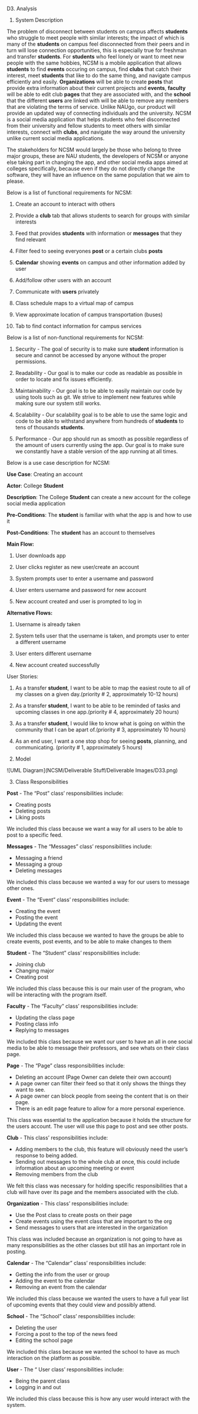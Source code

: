 D3. Analysis


1. System Description



The problem of disconnect between students on campus affects **students** who struggle to meet 
people with similar interests; the impact of which is many of the **students** on campus feel 
disconnected from their peers and in turn will lose connection opportunities, this is 
especially true for freshman and transfer **students**. For **students** who feel lonely or want to 
meet new people with the same hobbies, NCSM is a mobile application that allows **students** to 
find **events** occuring on campus, find **clubs** that catch their interest, meet **students** that like 
to do the same thing, and navigate campus efficiently and easily. **Organizations** will be able 
to create **posts** that provide extra information about their current projects and **events**, 
**faculty** will be able to edit club **pages** that they are associated with, and the **school** that the 
different **users** are linked with will be able to remove any members that are violating the terms 
of service. Unlike NAUgo, our product will provide an updated way of connecting individuals 
and the university. NCSM is a social media application that helps students who feel disconnected 
from their university and fellow students to meet others with similar interests, connect with 
**clubs**, and navigate the way around the university unlike current social media applications.


The stakeholders for NCSM would largely be those who belong to three major groups, these are 
NAU students, the developers of NCSM or anyone else taking part in changing the app, and other 
social media apps aimed at colleges specifically, because even if they do not directly change 
the software, they will have an influence on the same population that we aim to please.


Below is a list of functional requirements for NCSM:


1)  Create an account to interact with others

2)  Provide a **club** tab that allows students to search for groups with similar interests

3)  Feed that provides **students** with information or **messages** that they find relevant

4)  Filter feed to seeing everyones **post** or a certain clubs **posts**

5)  **Calendar** showing **events** on campus and other information added by user

6)  Add/follow other users with an account

7)  Communicate with **users** privately

8)  Class schedule maps to a virtual map of campus

9)  View approximate location of campus transportation (buses)

10) Tab to find contact information for campus services


Below is a list of non-functional requirements for NCSM:


1) Security - The goal of security is to make sure **student** information is secure 
and cannot be accessed by anyone without the proper permissions.

2) Readability - Our goal is to make our code as readable as possible in order to locate 
and fix issues efficiently.

3) Maintainability - Our goal is to be able to easily maintain our code by using tools 
such as git. We strive to implement new features while making sure our system still works.

4) Scalability - Our scalability goal is to be able to use the same logic and code to be able 
to withstand anywhere from hundreds of **students** to tens of thousands **students**. 

5) Performance - Our app should run as smooth as possible regardless of the amount of users 
currently using the app. Our goal is to make sure we constantly have a stable version of the 
app running at all times.


Below is a use case description for NCSM:


**Use Case**: Creating an account

**Actor**: College **Student**

**Description**: The College **Student** can create a new account for the college social media application

**Pre-Conditions**: The **student** is familiar with what the app is and how to use it

**Post-Conditions**: The **student** has an account to themselves

**Main Flow:**

  1)  User downloads app
  
  2)  User clicks register as new user/create an account
  
  3)  System prompts user to enter a username and password
  
  4)  User enters username and password for new account
  
  5)  New account created and user is prompted to log in
  
**Alternative Flows:**

  1)  Username is already taken
  
  2)  System tells user that the username is taken, and prompts user to enter a different username
  
  3)  User enters different username
  
  4)  New account created successfully
  

User Stories:


  1)  As a transfer **student**, I want to be able to map the easiest route to all of my 
  classes on a given day.(priority # 2, approximately 10-12 hours)
  
  2)  As a transfer **student**, I want to be able to be reminded of tasks and upcoming classes 
  in one app.(priority # 4, approximately 20 hours)
  
  3)  As a transfer **student**, I would like to know what is going on within the community 
  that I can be apart of.(priority # 3, approximately 10 hours)
  
  4)  As an end user, I want a one stop shop for seeing **posts**, planning, and communicating. 
  (priority # 1, approximately 5 hours)



2. Model



![UML Diagram](NCSM/Deliverable Stuff/Deliverable Images/D33.png)



3. Class Responsibilities



**Post** - The “Post” class’ responsibilities include:
  * Creating posts
  * Deleting posts
  * Liking posts
  
  We included this class because we want a way for all users to be able to post to a specific feed.
  
  
**Messages** - The “Messages” class’ responsibilities include:
  * Messaging a friend
  * Messaging a group
  * Deleting messages
  
  We included this class because we wanted a way for our users to message other ones.
  
  
**Event** - The “Event” class’ responsibilities include:
  * Creating the event
  * Posting the event
  * Updating the event
  
  We included this class because we wanted to have the groups be able to create events, 
  post events, and to be able to make changes to them
  
  
**Student** - The “Student”  class’ responsibilities include:
  * Joining club
  * Changing major
  * Creating post
  
  We included this class because this is our main user of the program, who will be 
  interacting with the program itself.
  

**Faculty** - The “Faculty” class’ responsibilities include:
  * Updating the class page
  * Posting class info
  * Replying to messages
  
  We included this class because we want our user to have an all in one social media 
  to be able to message their professors, and see whats on their class page.
  

**Page** - The “Page” class responsibilities include:
  * Deleting an account (Page Owner can delete their own account)
  * A page owner can filter their feed so that it only shows the things they want to see.
  * A page owner can block people from seeing the content that is on their page.
  * There is an edit page feature to allow for a more personal experience.
  
  This class was essential to the application because it holds the structure for the users 
  account. The user will use this page to post and see other posts.
  
  
**Club** - This class’ responsibilities include:
  * Adding members to the club, this feature will obviously need the user’s response to being added.
  * Sending out messages to the whole club at once, this could include information 
  about an upcoming meeting or event
  * Removing members from the club
  
  We felt this class was necessary for holding specific responsibilities that a club will 
  have over its page and the members associated with the club.


**Organization** - This class’ responsibilities include:
  * Use the Post class to create posts on their page
  * Create events using the event class that are important to the org
  * Send messages to users that are interested in the organization
  
  This class was included because an organization is not going to have as many 
  responsibilities as the other classes but still has an important role in posting.


**Calendar** - The “Calendar” class’ responsibilities include:
  * Getting the info from the user or group
  * Adding the event to the calendar
  * Removing an event from the calendar
  
  We included this class because we wanted the users to have a full year list of 
  upcoming events that they could view and possibly attend.
  

**School** - The “School” class’ responsibilities include:
  * Deleting the user
  * Forcing a post to the top of the news feed
  * Editing the school page

  We included this class because we wanted the school to have as much interaction on 
  the platform as possible.


**User** - The “ User class’ responsibilities  include:
  * Being the parent class
  * Logging in and out
  
  We included this class because this is how any user would interact with the system.
